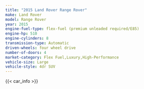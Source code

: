 ```yaml
---
title: "2015 Land Rover Range Rover"
make: Land Rover
model: Range Rover
year: 2015
engine-fuel-type: flex-fuel (premium unleaded required/E85)
engine-hp: 510
engine-cylinders: 8
transmission-type: Automatic
driven-wheels: four wheel drive
number-of-doors: 4
market-category: Flex Fuel,Luxury,High-Performance
vehicle-size: Large
vehicle-style: 4dr SUV
---
```


{{< car_info >}}
